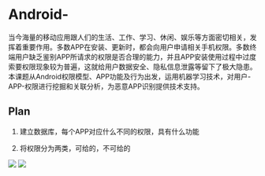 # Android-
当今海量的移动应用跟人们的生活、工作、学习、休闲、娱乐等方面密切相关，发挥着重要作用。多数APP在安装、更新时，都会向用户申请相关手机权限。多数终端用户缺乏鉴别APP所请求的权限是否合理的能力，并且APP安装使用过程中过度索要权限现象较为普遍，这就给用户数据安全、隐私信息泄露等留下了极大隐患。 本课题从Android权限模型、APP功能及行为出发，运用机器学习技术，对用户-APP-权限进行挖掘和关联分析，为恶意APP识别提供技术支持。

## Plan



1. 建立数据库，每个APP对应什么不同的权限，具有什么功能

2. 将权限分为两类，可给的，不可给的

![](https://github.com/AndroidLearningTeam/Android-Plan/blob/master/Res/1.PNG)
![](https://github.com/AndroidLearningTeam/Android-Plan/blob/master/Res/2.PNG)

